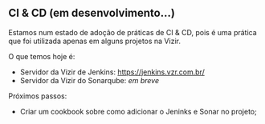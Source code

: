## CI & CD (em desenvolvimento...)

Estamos num estado de adoção de práticas de CI & CD, pois é uma prática que foi utilizada apenas em alguns projetos na Vizir.

O que temos hoje é:

* Servidor da Vizir de Jenkins: https://jenkins.vzr.com.br/
* Servidor da Vizir do Sonarqube: *em breve*

Próximos passos:

* Criar um cookbook sobre como adicionar o Jeninks e Sonar no projeto;
